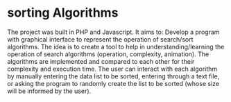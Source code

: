 # sorting Algorithms
The project was built in PHP and Javascript.
It aims to: Develop a program with graphical interface to represent the operation of search/sort algorithms. The idea is to create a tool to help in understanding/learning the operation of search algorithms (operation, complexity, animation).
The algorithms are implemented and compared to each other for their complexity and execution time. The user can interact with each algorithm by manually entering the data list to be sorted, entering through a text file, or asking the program to randomly create the list to be sorted (whose size will be informed by the user).
